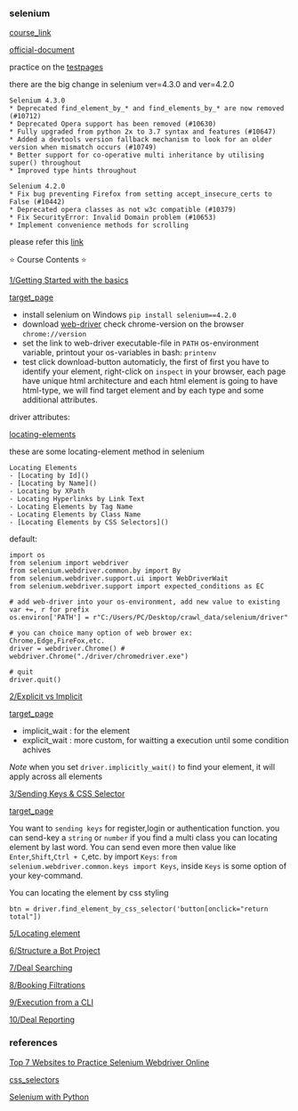 ### selenium

[course_link](https://www.youtube.com/watch?v=j7VZsCCnptM)

[official-document](https://www.selenium.dev/documentation/)

practice on the [testpages](https://testpages.herokuapp.com/styled/index.html)

there are the big change in selenium ver=4.3.0 and ver=4.2.0

    Selenium 4.3.0
    * Deprecated find_element_by_* and find_elements_by_* are now removed (#10712)
    * Deprecated Opera support has been removed (#10630)
    * Fully upgraded from python 2x to 3.7 syntax and features (#10647)
    * Added a devtools version fallback mechanism to look for an older version when mismatch occurs (#10749)
    * Better support for co-operative multi inheritance by utilising super() throughout
    * Improved type hints throughout

    Selenium 4.2.0
    * Fix bug preventing Firefox from setting accept_insecure_certs to False (#10442)
    * Deprecated opera classes as not w3c compatible (#10379)
    * Fix SecurityError: Invalid Domain problem (#10653)
    * Implement convenience methods for scrolling

please refer this [link](https://github.com/SeleniumHQ/selenium/blob/a4995e2c096239b42c373f26498a6c9bb4f2b3e7/py/CHANGES)

⭐️ Course Contents ⭐️

[1/Getting Started with the basics](./sub1)

[target_page](https://testpages.herokuapp.com/styled/download/download.html)

- install selenium on Windows `pip install selenium==4.2.0`
- download [web-driver](https://www.selenium.dev/documentation/webdriver/getting_started/install_drivers/) check chrome-version on the browser `chrome://version`
- set the link to web-driver executable-file in `PATH` os-environment variable, printout your os-variables in bash: `printenv`
- test click download-button automaticly, the first of first you have to identify your element, right-click on `inspect` in your browser, each page have unique html architecture and each html element is going to have html-type, we will find target element and by each type and some additional attributes.

driver attributes:

[locating-elements](https://selenium-python.readthedocs.io/locating-elements.html#)

these are some locating-element method in selenium

    Locating Elements
    - [Locating by Id]()
    - [Locating by Name]()
    - Locating by XPath
    - Locating Hyperlinks by Link Text
    - Locating Elements by Tag Name
    - Locating Elements by Class Name
    - [Locating Elements by CSS Selectors]()

default:

    import os 
    from selenium import webdriver
    from selenium.webdriver.common.by import By
    from selenium.webdriver.support.ui import WebDriverWait
    from selenium.webdriver.support import expected_conditions as EC

    # add web-driver into your os-environment, add new value to existing var +=, r for prefix
    os.environ['PATH'] = r"C:/Users/PC/Desktop/crawl_data/selenium/driver"

    # you can choice many option of web brower ex: Chrome,Edge,FireFox,etc.
    driver = webdriver.Chrome() # webdriver.Chrome("./driver/chromedriver.exe")

    # quit
    driver.quit()

[2/Explicit vs Implicit](./sub2)

[target_page](https://www.tutorialspoint.com/about/about_careers.htm)

- implicit_wait : for the element
- explicit_wait : more custom, for waitting a execution until some condition achives

*Note* when you set `driver.implicitly_wait()` to find your element, it will apply across all elements

[3/Sending Keys & CSS Selector](./sub3)

[target_page](https://testpages.herokuapp.com/styled/calculator)

You want to  `sending keys` for register,login or authentication function. you can send-key a `string` or `number`
if you find a multi class you can locating element by last word. You can send even more then value like `Enter`,`Shift`,`Ctrl + C`,etc. by import `Keys`: `from selenium.webdriver.common.keys import Keys`, inside `Keys` is some option of your key-command.

You can locating the element by css styling

    btn = driver.find_element_by_css_selector('button[onclick="return total"])

[5/Locating element]()

[6/Structure a Bot Project]()

[7/Deal Searching]()

[8/Booking Filtrations]()

[9/Execution from a CLI]()

[10/Deal Reporting]()

### references

[Top 7 Websites to Practice Selenium Webdriver Online](https://www.techbeamers.com/websites-to-practice-selenium-webdriver-online/#1httpsphptravelscomdemo)

[css_selectors](https://www.w3schools.com/cssref/css_selectors.asp)

[Selenium with Python](https://selenium-python.readthedocs.io/index.html)